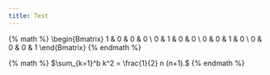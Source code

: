 ```yaml
---
title: Test
---
```


{% math %}
\begin{Bmatrix}
1 & 0 & 0 & 0 \\
0 & 1 & 0 & 0 \\
0 & 0 & 1 & 0 \\
0 & 0 & 0 & 1 
\end{Bmatrix}
{% endmath %}

{% math %}
$\sum_{k=1}^b k^2 = \frac{1}{2} n (n+1).$
{% endmath %}

